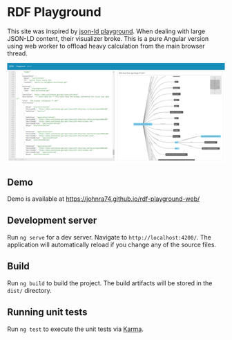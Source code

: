 # RDF Playground

This site was inspired by [json-ld playground](https://json-ld.org/playground/). When dealing with large JSON-LD content, their visualizer broke. This is a pure Angular version using web worker to offload heavy calculation from the main browser thread. 

![RDF Playground](screen-shot.png "RDF Playground")

## Demo

Demo is available at https://johnra74.github.io/rdf-playground-web/

## Development server

Run `ng serve` for a dev server. Navigate to `http://localhost:4200/`. The application will automatically reload if you change any of the source files.

## Build

Run `ng build` to build the project. The build artifacts will be stored in the `dist/` directory.

## Running unit tests

Run `ng test` to execute the unit tests via [Karma](https://karma-runner.github.io).

